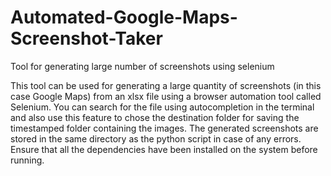 # Automated-Google-Maps-Screenshot-Taker
Tool for generating large number of screenshots using selenium

This tool can be used for generating a large quantity of screenshots (in this case Google Maps) from an xlsx file using a browser automation tool called Selenium. You can search for the file using autocompletion in the terminal and also use this feature to chose the destination folder for saving the timestamped folder containing the images. The generated screenshots are stored in the same directory as the python script in case of any errors. Ensure that all the dependencies have been installed on the system before running.
